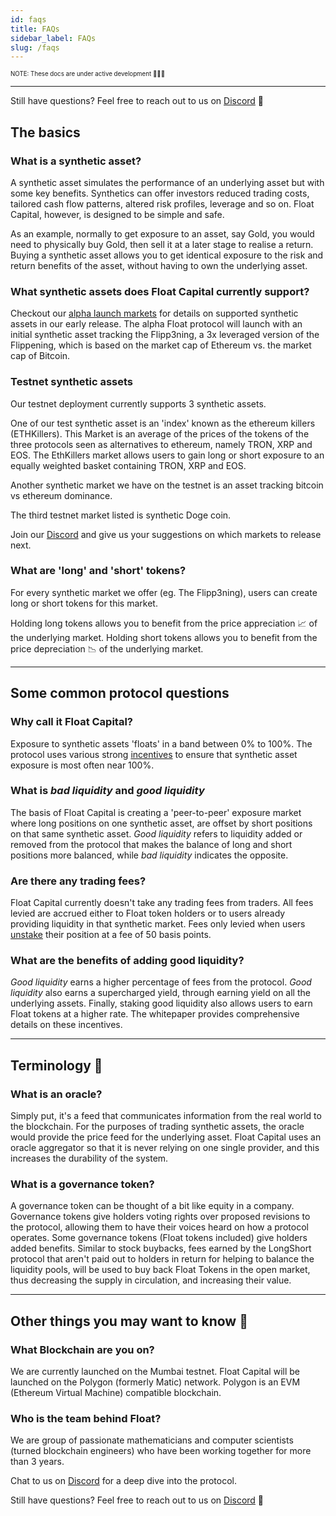 ```yaml
---
id: faqs
title: FAQs
sidebar_label: FAQs
slug: /faqs
---
```


<sub><sup> NOTE: These docs are under active development 👷‍♀️👷 </sup></sub>

---

Still have questions? Feel free to reach out to us on [Discord](https://discord.gg/qesr2KZAhn) 🙏

## The basics

<!-- ### What is Float Capital? -->

### What is a synthetic asset?

A synthetic asset simulates the performance of an underlying asset but with some key benefits. Synthetics can offer investors reduced trading costs, tailored cash flow patterns, altered risk profiles, leverage and so on. Float Capital, however, is designed to be simple and safe.

As an example, normally to get exposure to an asset, say Gold, you would need to physically buy Gold, then sell it at a later stage to realise a return. Buying a synthetic asset allows you to get identical exposure to the risk and return benefits of the asset, without having to own the underlying asset.

### What synthetic assets does Float Capital currently support?

Checkout our [alpha launch markets](/docs/alpha#alpha-float-markets) for details on supported synthetic assets in our early release. The alpha Float protocol will launch with an initial synthetic asset tracking the Flipp3ning, a 3x leveraged version of the Flippening, which is based on the market cap of Ethereum vs. the market cap of Bitcoin.

### Testnet synthetic assets

Our testnet deployment currently supports 3 synthetic assets.

One of our test synthetic asset is an 'index' known as the ethereum killers (ETHKillers). This Market is an average of the prices of the tokens of the three protocols seen as alternatives to ethereum, namely TRON, XRP and EOS. The EthKillers market allows users to gain long or short exposure to an equally weighted basket containing TRON, XRP and EOS.

Another synthetic market we have on the testnet is an asset tracking bitcoin vs ethereum dominance.

The third testnet market listed is synthetic Doge coin.

Join our [Discord](https://discord.gg/qesr2KZAhn) and give us your suggestions on which markets to release next.

### What are 'long' and 'short' tokens?

For every synthetic market we offer (eg. The Flipp3ning), users can create long or short tokens for this market.

Holding long tokens allows you to benefit from the price appreciation 📈 of the underlying market. Holding short tokens allows you to benefit from the price depreciation 📉 of the underlying market.

<!-- ### What makes Float Capital different?

Float Capital is designed to be simple and safe: to be easy to use and transparent.

Not over collateralized
...
-->

<!-- ### Long tokens vs Short tokens vs Float tokens.. the differences.

Holders of Long tokens benefit from increases in the price of the underlying market. Holders of Short tokens benefit from decreases in the price of the underlying market. Each market has its own pair of long and short tokens. Holders of Float tokens will benefit from the routine retirement of the Float token done by the LongShort protocol. The Float Token is the governance token and holders will therefore have a say regarding changes to the protocol in the future. -->

---

## Some common protocol questions

### Why call it Float Capital?

Exposure to synthetic assets 'floats' in a band between 0% to 100%. The protocol uses various strong [incentives](/docs/overview) to ensure that synthetic asset exposure is most often near 100%.

### What is _bad liquidity_ and _good liquidity_

The basis of Float Capital is creating a 'peer-to-peer' exposure market where long positions on one synthetic asset, are offset by short positions on that same synthetic asset. _Good liquidity_ refers to liquidity added or removed from the protocol that makes the balance of long and short positions more balanced, while _bad liquidity_ indicates the opposite.

### Are there any trading fees?

Float Capital currently doesn't take any trading fees from traders. All fees levied are accrued either to Float token holders or to users already providing liquidity in that synthetic market. Fees only levied when users [unstake](/docs/stake) their position at a fee of 50 basis points.

### What are the benefits of adding good liquidity?

_Good liquidity_ earns a higher percentage of fees from the protocol. _Good liquidity_ also earns a supercharged yield, through earning yield on all the underlying assets. Finally, staking good liquidity also allows users to earn Float tokens at a higher rate. The whitepaper provides comprehensive details on these incentives.

<!-- Underlying protocol assets generate yield
On the dashboard there will be an indication of the imbalance between the long side liquidity and the short side liquidity. By watching this and taking adding good liquidity, you will be rewarded with the interest on all the liquidity of both sides of the market. The liquidity is deposited in [Aave](https://aave.com) where the token earns interest. -->

<!-- ### Why hold Float governance tokens?

Holders of Float tokens will benefit from the routine retirement of the Float token done by the LongShort protocol using any fees left over after rewarding holders of the Long or Short token that's least in favor. The Float Token is the governance token and therefore holders will also have a say regarding changes to the protocol in the future. -->

<!-- ### Will I really be able to stay completely anonymous?

Yes. KYC (Know Your Customer) is a due diligence process that traditional financial institutions are legally required to perform on you. It's completely normal for a traditional brokerage to know almost everything important about your financial life before they onboard you. -->

<!-- With DAOs (Decentralized Autonomous Organisations) like Float Capital, everything is handled by the blockchain, so no one will ask what your salary is, the source and extent of your liquid net worth, or your level of trading experience. -->

<!-- ### What are the market hours?

Crypto markets are not limited to normal market hours. They are 24-hour and cannot be halted. -->

<!-- ### What is a synthetic asset?

A synthetic asset simulates the performance of an underlying asset but with some key benefits. Synthetics can offer investors reduced trading costs, tailored cash flow patterns, altered risk profiles, leverage and so on. Float Capital however, is designed to be simple and safe. -->

---

## Terminology 📗

### What is an oracle?

Simply put, it's a feed that communicates information from the real world to the blockchain. For the purposes of trading synthetic assets, the oracle would provide the price feed for the underlying asset. Float Capital uses an oracle aggregator so that it is never relying on one single provider, and this increases the durability of the system.

### What is a governance token?

A governance token can be thought of a bit like equity in a company. Governance tokens give holders voting rights over proposed revisions to the protocol, allowing them to have their voices heard on how a protocol operates. Some governance tokens (Float tokens included) give holders added benefits. Similar to stock buybacks, fees earned by the LongShort protocol that aren't paid out to holders in return for helping to balance the liquidity pools, will be used to buy back Float Tokens in the open market, thus decreasing the supply in circulation, and increasing their value.

---

## Other things you may want to know 🤔

### What Blockchain are you on?

We are currently launched on the Mumbai testnet. Float Capital will be launched on the Polygon (formerly Matic) network. Polygon is an EVM (Ethereum Virtual Machine) compatible blockchain.

### Who is the team behind Float?

We are group of passionate mathematicians and computer scientists (turned blockchain engineers) who have been working together for more than 3 years.

Chat to us on [Discord](https://discord.gg/qesr2KZAhn) for a deep dive into the protocol.

<!--
### Have the LongShort Smart Contracts been audited?

Yes, you can find the audit reports [link: here]. -->

Still have questions? Feel free to reach out to us on [Discord](https://discord.gg/qesr2KZAhn) 🙏
